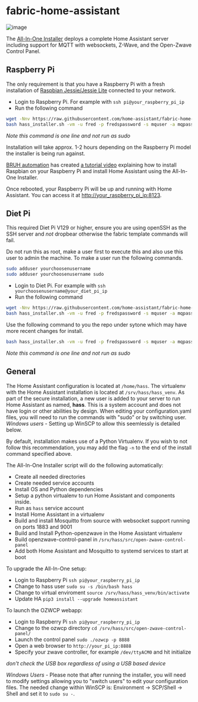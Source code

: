 # fabric-home-assistant


 ![image](images/hass_plu_fabric_logo.png)

The [All-In-One Installer](https://github.com/home-assistant/fabric-home-assistant) deploys a complete Home Assistant server including support for MQTT with websockets, Z-Wave, and the Open-Zwave Control Panel.

## Raspberry Pi
The only requirement is that you have a Raspberry Pi with a fresh installation of [Raspbian Jessie/Jessie Lite](https://www.raspberrypi.org/downloads/raspbian/) connected to your network.

*  Login to Raspberry Pi. For example with `ssh pi@your_raspberry_pi_ip`
*  Run the following command

```bash
wget -Nnv https://raw.githubusercontent.com/home-assistant/fabric-home-assistant/master/hass_installer.sh
bash hass_installer.sh -vm -u fred -p fredspassword -s mquser -a mqpass -r home-assistant

```
*Note this command is one line and not run as sudo*

Installation will take approx. 1-2 hours depending on the Raspberry Pi model the installer is being run against.

[BRUH automation](http://www.bruhautomation.com) has created [a tutorial video](https://www.youtube.com/watch?v=VGl3KTrYo6s) explaining how to install Raspbian on your Raspberry Pi and install Home Assistant using the All-In-One Installer.

Once rebooted, your Raspberry Pi will be up and running with Home Assistant. You can access it at [http://your_raspberry_pi_ip:8123](http://your_raspberry_pi_ip:8123).

## Diet Pi

This required Diet Pi V129 or higher, ensure you are using openSSH as the SSH server and *not* dropbear otherwise the fabric template commands will fail.

Do not run this as root, make a user first to execute this and also use this user to admin the machine. To make a user run the following commands. 
```bash
sudo adduser yourchoosenusername
sudo adduser yourchoosenusername sudo
```

*  Login to Diet Pi. For example with `ssh yourchoosenusername@your_diet_pi_ip`
*  Run the following command

```bash
wget -Nnv https://raw.githubusercontent.com/home-assistant/fabric-home-assistant/master/hass_installer.sh
bash hass_installer.sh -vm -u fred -p fredspassword -s mquser -a mqpass -r home-assistant
```
Use the following command to you the repo under sytone which may have more recent changes for install.
```bash
bash hass_installer.sh -vm -u fred -p fredspassword -s mquser -a mqpass -r sytone
```
*Note this command is one line and not run as sudo*

## General
The Home Assistant configuration is located at `/home/hass`. The virtualenv with the Home Assistant installation is located at `/srv/hass/hass_venv`. As 
part of the secure installation, a new user is added to your server to run Home Assistant as named, **hass**. This is a system account and does not have 
login or other abilities by design. When editing your configuration.yaml files, you will need to run the commands with "sudo" or by switching user.
*Windows users* - Setting up WinSCP to allow this seemlessly is detailed below.

By default, installation makes use of a Python Virtualenv. If you wish to not follow this recommendation, you may add the flag `-n` to the end of the install command specified above.

The All-In-One Installer script will do the following automatically:

*  Create all needed directories
*  Create needed service accounts
*  Install OS and Python dependencies
*  Setup a python virtualenv to run Home Assistant and components inside.
*  Run as `hass` service account
*  Install Home Assistant in a virtualenv
*  Build and install Mosquitto from source with websocket support running on ports 1883 and 9001
*  Build and Install Python-openzwave in the Home Assistant virtualenv
*  Build openzwave-control-panel in `/srv/hass/src/open-zwave-control-panel`
*  Add both Home Assistant and Mosquitto to systemd services to start at boot


To upgrade the All-In-One setup:

*  Login to Raspberry Pi ```ssh pi@your_raspberry_pi_ip```
*  Change to hass user `sudo su -s /bin/bash hass`
*  Change to virtual enviroment `source /srv/hass/hass_venv/bin/activate`
*  Update HA `pip3 install --upgrade homeassistant`

To launch the OZWCP webapp:

*  Login to Raspberry Pi `ssh pi@your_raspberry_pi_ip`
*  Change to the ozwcp directory `cd /srv/hass/src/open-zwave-control-panel/`
*  Launch the control panel `sudo ./ozwcp -p 8888`
*  Open a web browser to `http://your_pi_ip:8888`
*  Specify your zwave controller, for example `/dev/ttyACM0` and hit initialize
  
*don't check the USB box regardless of using a USB based device*


*Windows Users* - Please note that after running the installer, you will need to modify settings allowing you to "switch users" to edit your configuration files. The needed change within WinSCP is: Environment -> SCP/Shell -> Shell and set it to `sudo su -`.